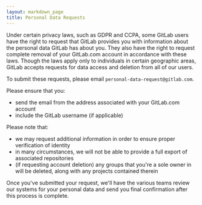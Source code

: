 ```yaml
---
layout: markdown_page
title: Personal Data Requests
---
```


Under certain privacy laws, such as GDPR and CCPA, some GitLab users have the right to request that GitLab provides you with information about the personal data GitLab has about you. They also have the right to request complete removal of your GitLab.com account in accordance with these laws. Though the laws apply only to individuals in certain geographic areas, GitLab accepts requests for data access and deletion from all of our users.

To submit these requests, please email `personal-data-request@gitlab.com`.

Please ensure that you:

- send the email from the address associated with your GitLab.com account
- include the GitLab username (if applicable)

Please note that:

- we may request additional information in order to ensure proper verification of identity
- in many circumstances, we will not be able to provide a full export of associated repositories
- (if requesting account deletion) any groups that you're a sole owner in will be deleted, along with any projects contained therein

Once you've submitted your request, we'll have the various teams review our systems for your personal data and send you final confirmation after this process is complete.

